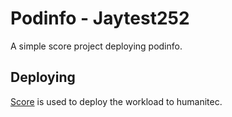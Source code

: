 # Podinfo - Jaytest252

A simple score project deploying podinfo.

## Deploying

[Score](https://score.dev/) is used to deploy the workload to humanitec.
